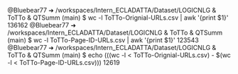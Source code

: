@Bluebear77 ➜ /workspaces/Intern_ECLADATTA/Dataset/LOGICNLG & ToTTo & QTSumm (main) $ wc -l ToTTo-Orignial-URLs.csv | awk '{print $1}'
136162
@Bluebear77 ➜ /workspaces/Intern_ECLADATTA/Dataset/LOGICNLG & ToTTo & QTSumm (main) $ wc -l ToTTo-Page-ID-URLs.csv | awk '{print $1}'
123543
@Bluebear77 ➜ /workspaces/Intern_ECLADATTA/Dataset/LOGICNLG & ToTTo & QTSumm (main) $ echo $(($(wc -l < ToTTo-Orignial-URLs.csv) - $(wc -l < ToTTo-Page-ID-URLs.csv)))
12619
